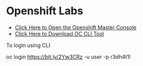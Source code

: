 # Openshift Labs

- [Click Here to Open the Openshift Master Console](https://bit.ly/2Yw3CRz)
- [Click Here to Download OC CLI Tool](https://mirror.openshift.com/pub/openshift-v4/clients/ocp/4.1.4)

To login using CLI

oc login https://bit.ly/2Yw3CRz -u user<ID on sticker> -p r3dh4t1!
 
